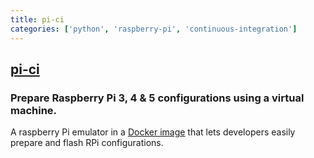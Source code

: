```yaml
---
title: pi-ci
categories: ['python', 'raspberry-pi', 'continuous-integration']
---
```

## [pi-ci](https://github.com/ptrsr/pi-ci)

### Prepare Raspberry Pi 3, 4 & 5 configurations using a virtual machine.

A raspberry Pi emulator in a [Docker image](https://hub.docker.com/r/ptrsr/pi-ci) that lets developers easily prepare and flash RPi configurations.
